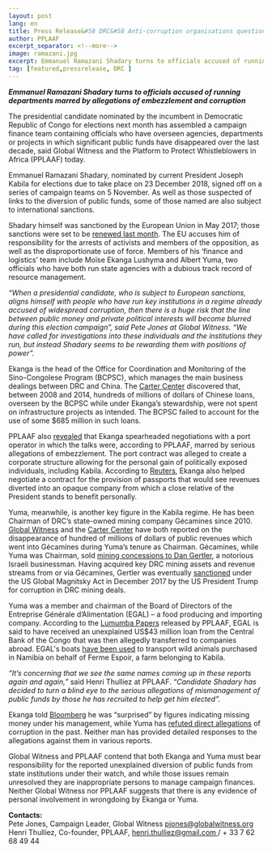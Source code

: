 ```yaml
---
layout: post
lang: en
title: Press Release&#58 DRC&#58 Anti-corruption organisations question make-up of candidate’s campaign finance team
author: PPLAAF
excerpt_separator: <!--more-->
image: ramazani.jpg
excerpt: Emmanuel Ramazani Shadary turns to officials accused of running departments marred by allegations of embezzlement and corruption
tag: [featured,pressrelease, DRC ]
---
```


**_Emmanuel Ramazani Shadary turns to officials accused of running departments marred by allegations of embezzlement and corruption_**

The presidential candidate nominated by the incumbent in Democratic Republic of Congo for elections next month has assembled a campaign finance team containing officials who have overseen agencies, departments or projects in which significant public funds have disappeared over the last decade, said Global Witness and the Platform to Protect Whistleblowers in Africa (PPLAAF) today.

Emmanuel Ramazani Shadary, nominated by current President Joseph Kabila for elections due to take place on 23 December 2018, signed off on a series of campaign teams on 5 November. As well as those suspected of links to the diversion of public funds, some of those named are also subject to international sanctions.

Shadary himself was sanctioned by the European Union in May 2017; those sanctions were set to be [renewed last month](https://www.reuters.com/article/us-congo-sanctions/eu-to-renew-sanctions-on-congolese-officials-including-presidential-candidate-diplomats-say-idUSKCN1N42GN). The EU accuses him of responsibility for the arrests of activists and members of the opposition, as well as the disproportionate use of force. Members of his ‘finance and logistics’ team include Moïse Ekanga Lushyma and Albert Yuma, two officials who have both run state agencies with a dubious track record of resource management.

_“When a presidential candidate, who is subject to European sanctions, aligns himself with people who have run key institutions in a regime already accused of widespread corruption, then there is a huge risk that the line between public money and private political interests will become blurred during this election campaign”, said Pete Jones at Global Witness. “We have called for investigations into these individuals and the institutions they run, but instead Shadary seems to be rewarding them with positions of power”._

Ekanga is the head of the Office for Coordination and Monitoring of the Sino-Congolese Program (BCPSC), which manages the main business dealings between DRC and China. The [Carter Center](https://www.cartercenter.org/resources/pdfs/news/peace_publications/democracy/congo-report-carter-center-nov-2017.pdf) discovered that, between 2008 and 2014, hundreds of millions of dollars of Chinese loans, overseen by the BCPSC while under Ekanga’s stewardship, were not spent on infrastructure projects as intended. The BCPSC failed to account for the use of some $685 million in such loans.

PPLAAF also [revealed](https://pplaaf.org/cases/the-banana-port-papers.html) that Ekanga spearheaded negotiations with a port operator in which the talks were, according to PPLAAF, marred by serious allegations of embezzlement. The port contract was alleged to create a corporate structure allowing for the personal gain of politically exposed individuals, including Kabila. According to [Reuters]( https://www.reuters.com/investigates/special-report/congo-passports/), Ekanga also helped negotiate a contract for the provision of passports that would see revenues diverted into an opaque company from which a close relative of the President stands to benefit personally.

Yuma, meanwhile, is another key figure in the Kabila regime. He has been Chairman of DRC’s state-owned mining company Gécamines since 2010. [Global Witness](https://www.globalwitness.org/en/campaigns/democratic-republic-congo/regime-cash-machine/) and the [Carter Center](https://www.cartercenter.org/resources/pdfs/news/peace_publications/democracy/congo-report-carter-center-nov-2017.pdf) have both reported on the disappearance of hundred of millions of dollars of public revenues which went into Gécamines during Yuma’s tenure as Chairman. Gécamines, while Yuma was Chairman, sold [mining concessions to Dan Gertler](https://www.globalwitness.org/en/campaigns/oil-gas-and-mining/congo-secret-sales/), a notorious Israeli businessman. Having acquired key DRC mining assets and revenue streams from or via Gécamines, Gertler was eventually [sanctioned](https://www.treasury.gov/resource-center/sanctions/Programs/Documents/glomag_eo.pdf) under the US Global Magnitsky Act in December 2017 by the US President Trump for corruption in DRC mining deals.

Yuma was a member and chairman of the Board of Directors of the Entreprise Générale d’Alimentation (EGAL) – a food producing and importing company. According to the [Lumumba Papers](https://pplaaf.org/cases/the-lumumba-papers.html) released by PPLAAF, EGAL is said to have received an unexplained US$43 million loan from the Central Bank of the Congo that was then allegedly transferred to companies abroad. EGAL's boats [have been used](https://www.lemonde.fr/afrique/article/2017/07/13/girafes-buffles-et-zebres-en-cargo-ou-les-lubies-animalieres-de-joseph-kabila_5160098_3212.html) to transport wild animals purchased in Namibia on behalf of Ferme Espoir, a farm belonging to Kabila.

_“It’s concerning that we see the same names coming up in these reports again and again,”_ said Henri Thulliez at PPLAAF. _“Candidate Shadary has decided to turn a blind eye to the serious allegations of mismanagement of public funds by those he has recruited to help get him elected”._

Ekanga told [Bloomberg](https://www.bloomberg.com/news/articles/2017-11-09/congo-fails-to-account-for-685-million-china-loans-group-says) he was “surprised” by figures indicating missing money under his management, while Yuma has [refuted direct allegations](https://www.occrp.org/en/investigations/7234-drc-company-promised-cheap-food-delivers-stolen-money) of corruption in the past. Neither man has provided detailed responses to the allegations against them in various reports.

Global Witness and PPLAAF contend that both Ekanga and Yuma must bear responsibility for the reported unexplained diversion of public funds from state institutions under their watch, and while those issues remain unresolved they are inappropriate persons to manage campaign finances. Neither Global Witness nor PPLAAF suggests that there is any evidence of personal involvement in wrongdoing by Ekanga or Yuma.

**Contacts:**<br>
Pete Jones, Campaign Leader, Global Witness [pjones@globalwitness.org](mailto:pjones@globalwitness.org)<br>
Henri Thulliez, Co-founder, PPLAAF, [henri.thulliez@gmail.com ](mailto:henri.thulliez@gmail.com) / + 33 7 62 68 49 44